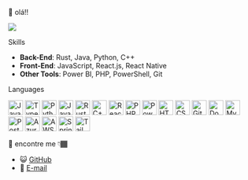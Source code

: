 🌸 olá!! 

<div>
  <img src="https://capsule-render.vercel.app/api?type=waving&color=gradient&height=100"/>
</div>




Skills  
- **Back-End**: Rust, Java, Python, C++  
- **Front-End**: JavaScript, React.js, React Native  
- **Other Tools**: Power BI, PHP, PowerShell, Git  


Languages  
<div>
  <img src="https://cdn.jsdelivr.net/gh/devicons/devicon/icons/javascript/javascript-original.svg" height="30" alt="JavaScript" />
  <img src="https://cdn.jsdelivr.net/gh/devicons/devicon/icons/typescript/typescript-original.svg" height="30" alt="TypeScript" />
  <img src="https://cdn.jsdelivr.net/gh/devicons/devicon/icons/python/python-original.svg" height="30" alt="Python" />
  <img src="https://cdn.jsdelivr.net/gh/devicons/devicon/icons/java/java-original.svg" height="30" alt="Java" />
  <img src="https://cdn.jsdelivr.net/gh/devicons/devicon/icons/rust/rust-original.svg" height="30" alt="Rust" />
  <img src="https://cdn.jsdelivr.net/gh/devicons/devicon/icons/cplusplus/cplusplus-original.svg" height="30" alt="C++" />
  <img src="https://cdn.jsdelivr.net/gh/devicons/devicon/icons/react/react-original.svg" height="30" alt="React.js" />
  <img src="https://cdn.jsdelivr.net/gh/devicons/devicon/icons/php/php-plain.svg" height="30" alt="PHP" />
  <img src="https://cdn.jsdelivr.net/gh/devicons/devicon/icons/powershell/powershell-original.svg" height="30" alt="PowerShell" />
  <img src="https://cdn.jsdelivr.net/gh/devicons/devicon/icons/html5/html5-original.svg" height="30" alt="HTML5" />
  <img src="https://cdn.jsdelivr.net/gh/devicons/devicon/icons/css3/css3-original.svg" height="30" alt="CSS3" />
  <img src="https://cdn.jsdelivr.net/gh/devicons/devicon/icons/git/git-original.svg" height="30" alt="Git" />
  <img src="https://cdn.jsdelivr.net/gh/devicons/devicon/icons/docker/docker-original.svg" height="30" alt="Docker" />
  <img src="https://cdn.jsdelivr.net/gh/devicons/devicon/icons/mysql/mysql-original.svg" height="30" alt="MySQL" />
  <img src="https://cdn.jsdelivr.net/gh/devicons/devicon/icons/postgresql/postgresql-original.svg" height="30" alt="PostgreSQL" />
  <img src="https://cdn.jsdelivr.net/gh/devicons/devicon/icons/azure/azure-original.svg" height="30" alt="Azure" />
  <img src="https://cdn.jsdelivr.net/gh/devicons/devicon/icons/amazonwebservices/amazonwebservices-original-wordmark.svg" height="30" alt="AWS" />
  <img src="https://cdn.jsdelivr.net/gh/devicons/devicon/icons/spring/spring-original.svg" height="30" alt="Spring" />
  <img src="https://cdn.jsdelivr.net/gh/devicons/devicon/icons/tailwindcss/tailwindcss-original-wordmark.svg" height="30" alt="TailwindCSS" />
</div>

👾 encontre me 👇🏾

- 😺 [GitHub](https://github.com/eusoumari)  
- 📧 [E-mail](mailto:mariaaquinodeveloper@outlook.com)  

